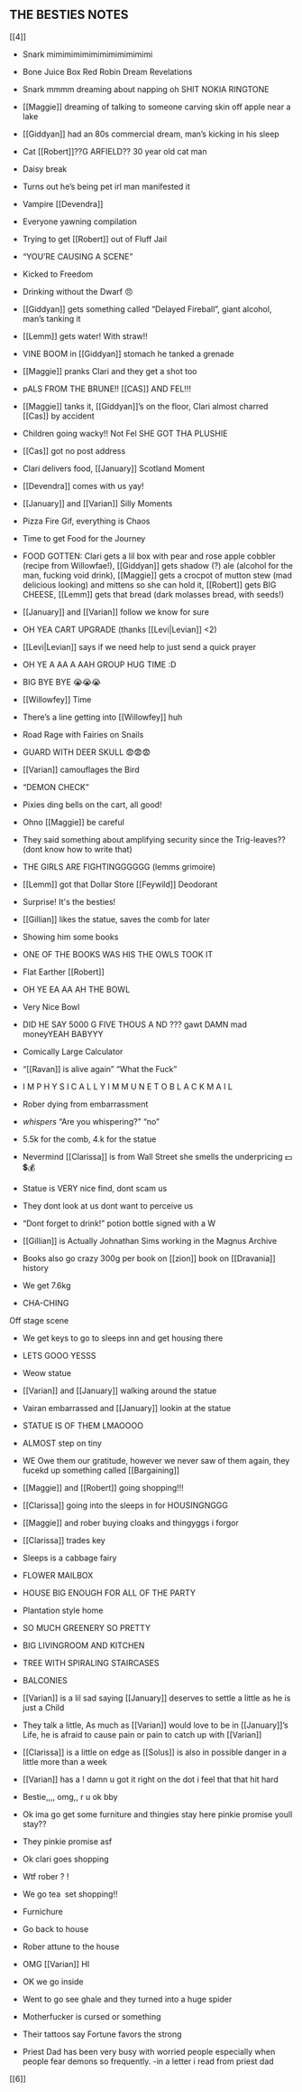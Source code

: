 ## THE BESTIES NOTES

[[4]]  

-   Snark mimimimimimimimimimimimi
    
-   Bone Juice Box Red Robin Dream Revelations
    
-   Snark mmmm dreaming about napping oh SHIT NOKIA RINGTONE
    
-   [[Maggie]] dreaming of talking to someone carving skin off apple near a lake
    
-   [[Giddyan]] had an 80s commercial dream, man’s kicking in his sleep 
    
-   Cat [[Robert]]??G ARFIELD?? 30 year old cat man
    
-   Daisy break
    
-   Turns out he’s being pet irl man manifested it
    
-   Vampire [[Devendra]]
    
-   Everyone yawning compilation
    
-   Trying to get [[Robert]] out of Fluff Jail
    
-   “YOU’RE CAUSING A SCENE”
    
-   Kicked to Freedom
    
-   Drinking without the Dwarf 😠
    
-   [[Giddyan]] gets something called “Delayed Fireball”, giant alcohol, man’s tanking it
    
-   [[Lemm]] gets water! With straw!!
    
-   VINE BOOM in [[Giddyan]] stomach he tanked a grenade
    
-   [[Maggie]] pranks Clari and they get a shot too
    
-   pALS FROM THE BRUNE!! [[CAS]] AND FEL!!!
    
-   [[Maggie]] tanks it, [[Giddyan]]’s on the floor, Clari almost charred [[Cas]] by accident
    
-   Children going wacky!! Not Fel SHE GOT THA PLUSHIE
    
-   [[Cas]] got no post address
    
-   Clari delivers food, [[January]] Scotland Moment
    
-   [[Devendra]] comes with us yay!
    
-   [[January]] and [[Varian]] Silly Moments
    
-   Pizza Fire Gif, everything is Chaos
    
-   Time to get Food for the Journey
    
-   FOOD GOTTEN: Clari gets a lil box with pear and rose apple cobbler (recipe from Willowfae!), [[Giddyan]] gets shadow (?) ale (alcohol for the man, fucking void drink), [[Maggie]] gets a crocpot of mutton stew (mad delicious looking) and mittens so she can hold it, [[Robert]] gets BIG CHEESE, [[Lemm]] gets that bread (dark molasses bread, with seeds!)
    
-   [[January]] and [[Varian]] follow we know for sure
    
-   OH YEA CART UPGRADE (thanks [[Levi|Levian]] <2)
    
-   [[Levi|Levian]] says if we need help to just send a quick prayer
    
-   OH YE A AA A AAH GROUP HUG TIME :D
    
-   BIG BYE BYE 😭😭😭
    
-   [[Willowfey]] Time
    
-   There’s a line getting into [[Willowfey]] huh
    
-   Road Rage with Fairies on Snails
    
-   GUARD WITH DEER SKULL 😨😨😨
    
-   [[Varian]] camouflages the Bird
    
-   “DEMON CHECK”
    
-   Pixies ding bells on the cart, all good!
    
-   Ohno [[Maggie]] be careful
    
-   They said something about amplifying security since the Trig-leaves?? (dont know how to write that)
    
-   THE GIRLS ARE FIGHTINGGGGGG (lemms grimoire)
    
-   [[Lemm]] got that Dollar Store [[Feywild]] Deodorant
    
-   Surprise! It's the besties!
    
-   [[Gillian]] likes the statue, saves the comb for later
    
-   Showing him some books
    
-   ONE OF THE BOOKS WAS HIS THE OWLS TOOK IT 
    
-   Flat Earther [[Robert]]
    
-   OH YE EA AA AH THE BOWL
    
-   Very Nice Bowl
    
-   DID HE SAY 5000 G FIVE THOUS A ND ??? gawt DAMN mad moneyYEAH BABYYY
    
-   Comically Large Calculator
    
-   “[[Ravan]] is alive again” “What the Fuck”
    
-   I M P H Y S I C A L L Y I M M U N E T O B L A C K M A I L
    
-   Rober dying from embarrassment
    
-   *whispers* “Are you whispering?” “no” 
    
-   5.5k for the comb, 4.k for the statue
    
-   Nevermind [[Clarissa]] is from Wall Street she smells the underpricing 💵💲💰
    
-   Statue is VERY nice find, dont scam us
    
-   They dont look at us dont want to perceive us 
    
-   “Dont forget to drink!” potion bottle signed with a W
    
-   [[Gillian]] is Actually Johnathan Sims working in the Magnus Archive
    
-   Books also go crazy 300g per book on [[zion]] book on [[Dravania]] history
    
-   We get 7.6kg
    
-   CHA-CHING
    

Off stage scene

-   We get keys to go to sleeps inn and get housing there
    
-   LETS GOOO YESSS 
    
-   Weow statue
    
-   [[Varian]] and [[January]] walking around the statue
    
-   Vairan embarrassed and [[January]] lookin at the statue
    
-   STATUE IS OF THEM LMAOOOO
    
-   ALMOST step on tiny
    
-   WE Owe them our gratitude, however we never saw of them again, they fucekd up something called [[Bargaining]] 
    
-   [[Maggie]] and [[Robert]] going shopping!!!
    
-   [[Clarissa]] going into the sleeps in for HOUSINGNGGG
    
-   [[Maggie]] and rober buying cloaks and thingyggs i forgor
    
-   [[Clarissa]] trades key
    
-   Sleeps is a cabbage fairy
    
-   FLOWER MAILBOX
    
-   HOUSE BIG ENOUGH FOR ALL OF THE PARTY
    
-   Plantation style home
    
-   SO MUCH GREENERY SO PRETTY
    
-   BIG LIVINGROOM AND KITCHEN
    
-   TREE WITH SPIRALING STAIRCASES
    
-   BALCONIES
    
-   [[Varian]] is a lil sad saying [[January]] deserves to settle a little as he is just a Child
    
-   They talk a little, As much as [[Varian]] would love to be in [[January]]’s Life, he is afraid to cause pain or pain to catch up with [[Varian]]
    
-   [[Clarissa]] is a little on edge as [[Solus]] is also in possible danger in a little more than a week
    
-   [[Varian]] has a ! damn u got it right on the dot i feel that that hit hard
    
-   Bestie,,,, omg,, r u ok bby
    
-   Ok ima go get some furniture and thingies stay here pinkie promise youll stay??
    
-   They pinkie promise asf 
    
-   Ok clari goes shopping
    
-   Wtf rober ? !
    
-   We go tea  set shopping!!
    
-   Furnichure
    
-   Go back to house
    
-   Rober attune to the house
    
-   OMG [[Varian]] HI
    
-   OK we go inside
    
-   Went to go see ghale and they turned into a huge spider
    
-   Motherfucker is cursed or something
    
-   Their tattoos say Fortune favors the strong
    
-   Priest Dad has been very busy with worried people especially when people fear demons so frequently. -in a letter i read from priest dad

[[6]]